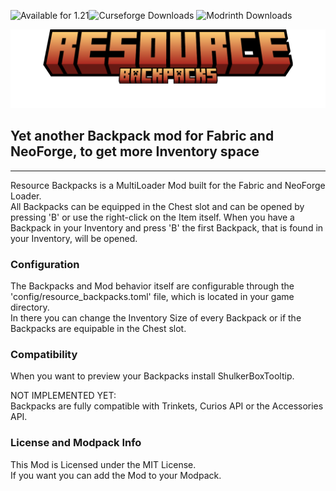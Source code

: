 ![Available for 1.21](https://cf.way2muchnoise.eu/versions/971140.svg)![Curseforge Downloads](https://cf.way2muchnoise.eu/971140.svg)
![Modrinth Downloads](https://img.shields.io/modrinth/dt/t8iyhYu7?logo=modrinth&label=Downloads&color=%2300AF5C)

![Resource Backpacks Title Header](https://raw.githubusercontent.com/Stein-N/resources/main/images/resource_backpacks/Title%20Header.png)

## Yet another Backpack mod for Fabric and NeoForge, to get more Inventory space
___

Resource Backpacks is a MultiLoader Mod built for the Fabric and NeoForge Loader.<br>
All Backpacks can be equipped in the Chest slot and can be opened by pressing 'B' or use the right-click on the Item itself.
When you have a Backpack in your Inventory and press 'B' the first Backpack, that is found in your Inventory, will be opened.

### Configuration
The Backpacks and Mod behavior itself are configurable through the 'config/resource_backpacks.toml' file, which is located in your game directory.<br>
In  there you can change the Inventory Size of every Backpack or if the Backpacks are equipable in the Chest slot.

### Compatibility
When you want to preview your Backpacks install ShulkerBoxTooltip.<br>

NOT IMPLEMENTED YET:<br>
Backpacks are fully compatible with Trinkets, Curios API or the Accessories API.


### License and Modpack Info
This Mod is Licensed under the MIT License.<br>
If you want you can add the Mod to your Modpack.